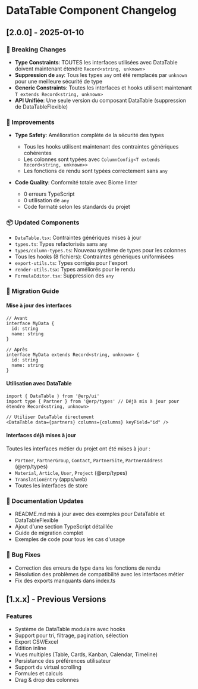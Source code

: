 # DataTable Component Changelog

## [2.0.0] - 2025-01-10

### 🚨 Breaking Changes
- **Type Constraints**: TOUTES les interfaces utilisées avec DataTable doivent maintenant étendre `Record<string, unknown>`
- **Suppression de `any`**: Tous les types `any` ont été remplacés par `unknown` pour une meilleure sécurité de type
- **Generic Constraints**: Toutes les interfaces et hooks utilisent maintenant `T extends Record<string, unknown>`
- **API Unifiée**: Une seule version du composant DataTable (suppression de DataTableFlexible)

### 🔧 Improvements
- **Type Safety**: Amélioration complète de la sécurité des types
  - Tous les hooks utilisent maintenant des contraintes génériques cohérentes
  - Les colonnes sont typées avec `ColumnConfig<T extends Record<string, unknown>>`
  - Les fonctions de rendu sont typées correctement sans `any`

- **Code Quality**: Conformité totale avec Biome linter
  - 0 erreurs TypeScript
  - 0 utilisation de `any`
  - Code formaté selon les standards du projet

### 📦 Updated Components
- `DataTable.tsx`: Contraintes génériques mises à jour
- `types.ts`: Types refactorisés sans `any`
- `types/column-types.ts`: Nouveau système de types pour les colonnes
- Tous les hooks (8 fichiers): Contraintes génériques uniformisées
- `export-utils.ts`: Types corrigés pour l'export
- `render-utils.tsx`: Types améliorés pour le rendu
- `FormulaEditor.tsx`: Suppression des `any`

### 🔄 Migration Guide

#### Mise à jour des interfaces
```tsx
// Avant
interface MyData {
  id: string
  name: string
}

// Après
interface MyData extends Record<string, unknown> {
  id: string
  name: string
}
```

#### Utilisation avec DataTable
```tsx
import { DataTable } from '@erp/ui'
import type { Partner } from '@erp/types' // Déjà mis à jour pour étendre Record<string, unknown>

// Utiliser DataTable directement
<DataTable data={partners} columns={columns} keyField="id" />
```

#### Interfaces déjà mises à jour
Toutes les interfaces métier du projet ont été mises à jour :
- `Partner`, `PartnerGroup`, `Contact`, `PartnerSite`, `PartnerAddress` (@erp/types)
- `Material`, `Article`, `User`, `Project` (@erp/types)
- `TranslationEntry` (apps/web)
- Toutes les interfaces de store

### 📝 Documentation Updates
- README.md mis à jour avec des exemples pour DataTable et DataTableFlexible
- Ajout d'une section TypeScript détaillée
- Guide de migration complet
- Exemples de code pour tous les cas d'usage

### 🐛 Bug Fixes
- Correction des erreurs de type dans les fonctions de rendu
- Résolution des problèmes de compatibilité avec les interfaces métier
- Fix des exports manquants dans index.ts

## [1.x.x] - Previous Versions

### Features
- Système de DataTable modulaire avec hooks
- Support pour tri, filtrage, pagination, sélection
- Export CSV/Excel
- Édition inline
- Vues multiples (Table, Cards, Kanban, Calendar, Timeline)
- Persistance des préférences utilisateur
- Support du virtual scrolling
- Formules et calculs
- Drag & drop des colonnes